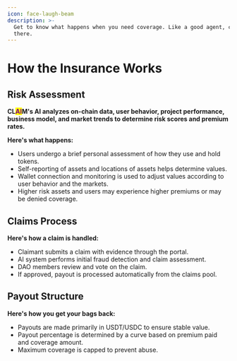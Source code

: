```yaml
---
icon: face-laugh-beam
description: >-
  Get to know what happens when you need coverage. Like a good agent, clAIm is
  there.
---
```


# How the Insurance Works

## Risk Assessment

**CL**<mark style="color:purple;">**AI**</mark>**M's AI analyzes on-chain data, user behavior, project performance, business model, and market trends to determine risk scores and premium rates.**

**Here's what happens:**

* Users undergo a brief personal assessment of how they use and hold tokens.
* Self-reporting of assets and locations of assets helps determine values.
* Wallet connection and monitoring is used to adjust values according to user behavior and the markets.
* Higher risk assets and users may experience higher premiums or may be denied coverage.

## Claims Process

**Here's how a claim is handled:**

* Claimant submits a claim with evidence through the portal.
* AI system performs initial fraud detection and claim assessment.
* DAO members review and vote on the claim.
* If approved, payout is processed automatically from the claims pool.

## Payout Structure

**Here's how you get your bags back:**

* Payouts are made primarily in USDT/USDC to ensure stable value.
* Payout percentage is determined by a curve based on premium paid and coverage amount.
* Maximum coverage is capped to prevent abuse.
